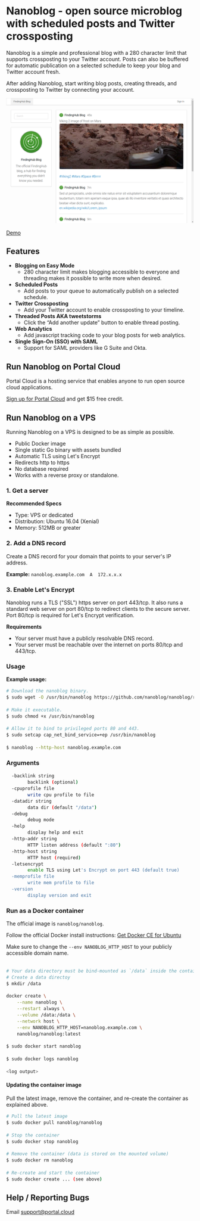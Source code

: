 # Nanoblog - open source microblog with scheduled posts and Twitter crossposting

Nanoblog is a simple and professional blog with a 280 character limit that supports crossposting to your Twitter account. Posts can also be buffered for automatic publication on a selected schedule to keep your blog and Twitter account fresh.

After adding Nanoblog, start writing blog posts, creating threads, and crossposting to Twitter by connecting your account.

![Screenshot](https://raw.githubusercontent.com/nanoblog/nanoblog/master/screenshot1.png)

[Demo](https://blog.portal.cloud/)

## Features

* **Blogging on Easy Mode**
  * 280 character limit makes blogging accessible to everyone and threading makes it possible to write more when desired.
* **Scheduled Posts**
  * Add posts to your queue to automatically publish on a selected schedule.
* **Twitter Crossposting**
  * Add your Twitter account to enable crossposting to your timeline.
* **Threaded Posts AKA tweetstorms**
  * Click the “Add another update” button to enable thread posting.
* **Web Analytics**
  * Add javascript tracking code to your blog posts for web analytics.
* **Single Sign-On (SSO) with SAML**
  * Support for SAML providers like G Suite and Okta.

## Run Nanoblog on Portal Cloud

Portal Cloud is a hosting service that enables anyone to run open source cloud applications.

[Sign up for Portal Cloud](https://portal.cloud/) and get $15 free credit.

## Run Nanoblog on a VPS

Running Nanoblog on a VPS is designed to be as simple as possible.

  * Public Docker image
  * Single static Go binary with assets bundled
  * Automatic TLS using Let's Encrypt
  * Redirects http to https
  * No database required
  * Works with a reverse proxy or standalone.

### 1. Get a server

**Recommended Specs**

* Type: VPS or dedicated
* Distribution: Ubuntu 16.04 (Xenial)
* Memory: 512MB or greater

### 2. Add a DNS record

Create a DNS record for your domain that points to your server's IP address.

**Example:** `nanoblog.example.com  A  172.x.x.x`

### 3. Enable Let's Encrypt

Nanoblog runs a TLS ("SSL") https server on port 443/tcp. It also runs a standard web server on port 80/tcp to redirect clients to the secure server. Port 80/tcp is required for Let's Encrypt verification.

**Requirements**

* Your server must have a publicly resolvable DNS record.
* Your server must be reachable over the internet on ports 80/tcp and 443/tcp.

### Usage

**Example usage:**

```bash
# Download the nanoblog binary.
$ sudo wget -O /usr/bin/nanoblog https://github.com/nanoblog/nanoblog/raw/master/nanoblog-linux-amd64

# Make it executable.
$ sudo chmod +x /usr/bin/nanoblog

# Allow it to bind to privileged ports 80 and 443.
$ sudo setcap cap_net_bind_service=+ep /usr/bin/nanoblog

$ nanoblog --http-host nanoblog.example.com
```

### Arguments

```bash
  -backlink string
        backlink (optional)
  -cpuprofile file
        write cpu profile to file
  -datadir string
        data dir (default "/data")
  -debug
        debug mode
  -help
        display help and exit
  -http-addr string
        HTTP listen address (default ":80")
  -http-host string
        HTTP host (required)
  -letsencrypt
        enable TLS using Let's Encrypt on port 443 (default true)
  -memprofile file
        write mem profile to file
  -version
        display version and exit
```

### Run as a Docker container

The official image is `nanoblog/nanoblog`.

Follow the official Docker install instructions: [Get Docker CE for Ubuntu](https://docs.docker.com/engine/installation/linux/docker-ce/ubuntu/)

Make sure to change the `--env NANOBLOG_HTTP_HOST` to your publicly accessible domain name.

```bash

# Your data directory must be bind-mounted as `/data` inside the container using the `--volume` flag.
# Create a data directoy 
$ mkdir /data

docker create \
    --name nanoblog \
    --restart always \
    --volume /data:/data \
    --network host \
    --env NANOBLOG_HTTP_HOST=nanoblog.example.com \
    nanoblog/nanoblog:latest

$ sudo docker start nanoblog

$ sudo docker logs nanoblog

<log output>

```

#### Updating the container image

Pull the latest image, remove the container, and re-create the container as explained above.

```bash
# Pull the latest image
$ sudo docker pull nanoblog/nanoblog

# Stop the container
$ sudo docker stop nanoblog

# Remove the container (data is stored on the mounted volume)
$ sudo docker rm nanoblog

# Re-create and start the container
$ sudo docker create ... (see above)
```

## Help / Reporting Bugs

Email support@portal.cloud

